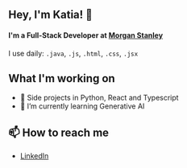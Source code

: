 ## Hey, I'm Katia! 👋
#### I'm a Full-Stack Developer at [Morgan Stanley](https://www.morganstanley.com/)<br>
I use daily: `.java`, `.js`, `.html`, `.css`, `.jsx`

## What I'm working on
- 🔭 Side projects in Python, React and Typescript 
- 🌱 I’m currently learning Generative AI

## 📫 How to reach me
- [LinkedIn](https://www.linkedin.com/in/katia-santos-dev/)
